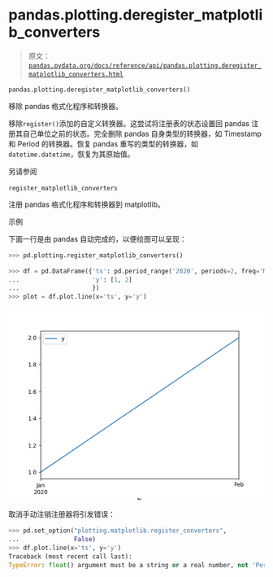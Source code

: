 # pandas.plotting.deregister_matplotlib_converters

> 原文：[`pandas.pydata.org/docs/reference/api/pandas.plotting.deregister_matplotlib_converters.html`](https://pandas.pydata.org/docs/reference/api/pandas.plotting.deregister_matplotlib_converters.html)

```py
pandas.plotting.deregister_matplotlib_converters()
```

移除 pandas 格式化程序和转换器。

移除`register()`添加的自定义转换器。这尝试将注册表的状态设置回 pandas 注册其自己单位之前的状态。完全删除 pandas 自身类型的转换器，如 Timestamp 和 Period 的转换器。恢复 pandas 重写的类型的转换器，如`datetime.datetime`，恢复为其原始值。

另请参阅

`register_matplotlib_converters`

注册 pandas 格式化程序和转换器到 matplotlib。

示例

下面一行是由 pandas 自动完成的，以便绘图可以呈现：

```py
>>> pd.plotting.register_matplotlib_converters() 
```

```py
>>> df = pd.DataFrame({'ts': pd.period_range('2020', periods=2, freq='M'),
...                    'y': [1, 2]
...                    })
>>> plot = df.plot.line(x='ts', y='y') 
```

![../../_images/pandas-plotting-deregister_matplotlib_converters-1.png](img/c92bcdc2b2e4e2f241f6df217788a55a.png)

取消手动注销注册器将引发错误：

```py
>>> pd.set_option("plotting.matplotlib.register_converters",
...               False)  
>>> df.plot.line(x='ts', y='y')  
Traceback (most recent call last):
TypeError: float() argument must be a string or a real number, not 'Period' 
```
